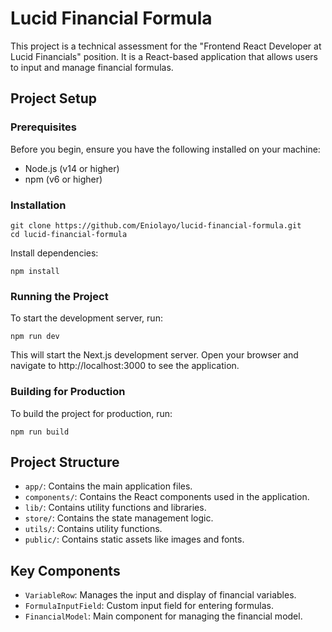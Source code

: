 # Lucid Financial Formula

This project is a technical assessment for the "Frontend React Developer at Lucid Financials" position. It is a React-based application that allows users to input and manage financial formulas.

## Project Setup

### Prerequisites

Before you begin, ensure you have the following installed on your machine:

- Node.js (v14 or higher)
- npm (v6 or higher)

### Installation

```
git clone https://github.com/Eniolayo/lucid-financial-formula.git
cd lucid-financial-formula
```

Install dependencies:

```
npm install
```

### Running the Project

To start the development server, run:

```
npm run dev
```

This will start the Next.js development server. Open your browser and navigate to http://localhost:3000 to see the application.

### Building for Production

To build the project for production, run:

```
npm run build
```

## Project Structure

- `app/`: Contains the main application files.
- `components/`: Contains the React components used in the application.
- `lib/`: Contains utility functions and libraries.
- `store/`: Contains the state management logic.
- `utils/`: Contains utility functions.
- `public/`: Contains static assets like images and fonts.

## Key Components

- `VariableRow`: Manages the input and display of financial variables.
- `FormulaInputField`: Custom input field for entering formulas.
- `FinancialModel`: Main component for managing the financial model.
